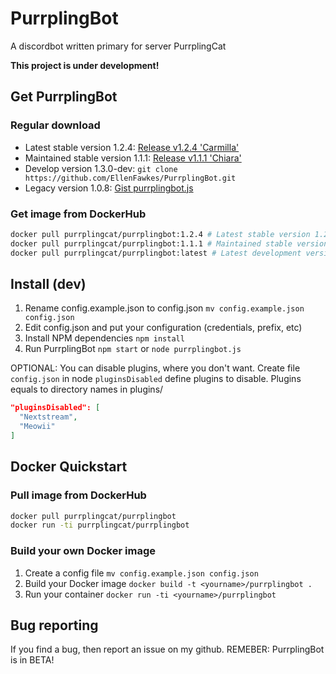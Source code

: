 # PurrplingBot
A discordbot written primary for server PurrplingCat

**This project is under development!**

## Get PurrplingBot

### Regular download

* Latest stable version 1.2.4: [Release v1.2.4 'Carmilla'](https://github.com/EllenFawkes/PurrplingBot/releases/tag/1.2.4)
* Maintained stable version 1.1.1: [Release v1.1.1 'Chiara'](https://github.com/EllenFawkes/PurrplingBot/releases/tag/v1.1.1)
* Develop version 1.3.0-dev: `git clone https://github.com/EllenFawkes/PurrplingBot.git`
* Legacy version 1.0.8: [Gist purrplingbot.js](https://gist.github.com/EllenFawkes/db76540a8d4aa124114f9b7bc649e605)

### Get image from DockerHub

```bash
docker pull purrplingcat/purrplingbot:1.2.4 # Latest stable version 1.2.4 'Carmilla'
docker pull purrplingcat/purrplingbot:1.1.1 # Maintained stable version 1.1.1 'Chiara'
docker pull purrplingcat/purrplingbot:latest # Latest development version
```

## Install (dev)

1. Rename config.example.json to config.json `mv config.example.json config.json`
2. Edit config.json and put your configuration (credentials, prefix, etc)
4. Install NPM dependencies `npm install`
5. Run PurrplingBot `npm start` or `node purrplingbot.js`

OPTIONAL:
You can disable plugins, where you don't want. Create file `config.json` in node `pluginsDisabled` define plugins to disable. Plugins equals to directory names in plugins/

```json
"pluginsDisabled": [
  "Nextstream",
  "Meowii"
]
```

## Docker Quickstart

### Pull image from DockerHub

```bash
docker pull purrplingcat/purrplingbot
docker run -ti purrplingcat/purrplingbot
```
### Build your own Docker image

1. Create a config file `mv config.example.json config.json`
2. Build your Docker image `docker build -t <yourname>/purrplingbot .`
3. Run your container `docker run -ti <yourname>/purrplingbot`

## Bug reporting

If you find a bug, then report an issue on my github. REMEBER: PurrplingBot is in BETA!
